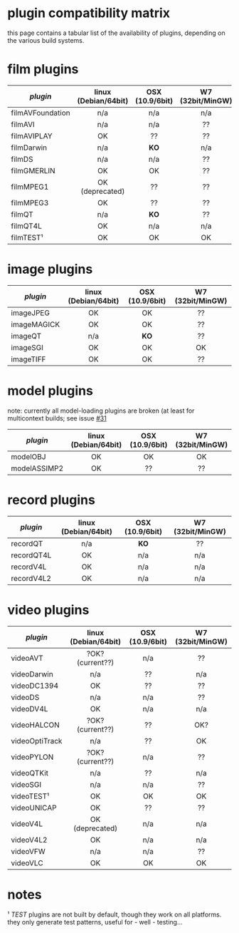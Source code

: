 plugin compatibility matrix
====

this page contains a tabular list of the availability of plugins, depending on the various build systems.

# film plugins

| *plugin*           | linux (Debian/64bit) | OSX (10.9/6bit) | W7 (32bit/MinGW) |
| ------------------ |:--------------------:|:---------------:|:----------------:|
|  filmAVFoundation  | n/a                  | n/a             | n/a              |
|  filmAVI           | n/a                  | n/a             | ??               |
|  filmAVIPLAY       | OK                   | ??              | ??               |
|  filmDarwin        | n/a                  | **KO**          | n/a              |
|  filmDS            | n/a                  | n/a             | ??               |
|  filmGMERLIN       | OK                   | OK              | ??               |
|  filmMPEG1         | OK  (deprecated)     | ??              | ??               |
|  filmMPEG3         | OK                   | ??              | ??               |
|  filmQT            | n/a                  | **KO**          | ??               |
|  filmQT4L          | OK                   | n/a             | n/a              |
|  filmTEST¹         | OK                   | OK              | OK               |

# image plugins

| *plugin*           | linux (Debian/64bit) | OSX (10.9/6bit) | W7 (32bit/MinGW) |
| ------------------ |:--------------------:|:---------------:|:----------------:|
|  imageJPEG         | OK                   | OK              | ??               |
|  imageMAGICK       | OK                   | OK              | ??               |
|  imageQT           | n/a                  | **KO**          | ??               |
|  imageSGI          | OK                   | OK              | OK               |
|  imageTIFF         | OK                   | OK              | ??               |

# model plugins

note: currently all model-loading plugins are broken (at least for multicontext builds; see issue [#31](/umlaeute/Gem/issues/31)

| *plugin*           | linux (Debian/64bit) | OSX (10.9/6bit) | W7 (32bit/MinGW) |
| ------------------ |:--------------------:|:---------------:|:----------------:|
|  modelOBJ          | OK                   | OK              | OK               |
|  modelASSIMP2      | OK                   | ??              | ??               |


# record plugins

| *plugin*           | linux (Debian/64bit) | OSX (10.9/6bit) | W7 (32bit/MinGW) |
| ------------------ |:--------------------:|:---------------:|:----------------:|
|  recordQT          | n/a                  | **KO**          | ??               |
|  recordQT4L        | OK                   | n/a             | n/a              |
|  recordV4L         | OK                   | n/a             | n/a              |
|  recordV4L2        | OK                   | n/a             | n/a              |

# video plugins

| *plugin*           | linux (Debian/64bit) | OSX (10.9/6bit) | W7 (32bit/MinGW) |
| ------------------ |:--------------------:|:---------------:|:----------------:|
|  videoAVT          | ?OK? (current??)     | n/a             | ??               |
|  videoDarwin       | n/a                  | ??              | n/a              |
|  videoDC1394       | OK                   | ??              | ??               |
|  videoDS           | n/a                  | n/a             | ??               |
|  videoDV4L         | OK                   | n/a             | n/a              |
|  videoHALCON       | ?OK? (current??)     | ??              | OK?              |
|  videoOptiTrack    | n/a                  | ??              | OK               |
|  videoPYLON        | ?OK? (current??)     | n/a             | ??               |
|  videoQTKit        | n/a                  | ??              | n/a              |
|  videoSGI          | n/a                  | n/a             | ??               |
|  videoTEST¹        | OK                   | OK              | OK               |
|  videoUNICAP       | OK                   | ??              | ??               |
|  videoV4L          | OK (deprecated)      | n/a             | n/a              |
|  videoV4L2         | OK                   | n/a             | n/a              |
|  videoVFW          | n/a                  | n/a             | ??               |
|  videoVLC          | OK                   | OK              | OK               |



# notes

¹ *TEST* plugins are not built by default, though they work on all platforms.
they only generate test patterns, useful for - well - testing...
